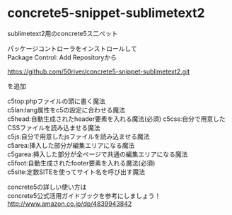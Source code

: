 concrete5-snippet-sublimetext2
==============================

sublimetext2用のconcrete5ス二ペット
  
パッケージコントローラをインストロールして  
Package Control: Add Repositoryから  
  
https://github.com/50river/concrete5-snippet-sublimetext2.git  
  
を追加  

c5top:phpファイルの頭に書く魔法  
c5lan:lang属性をc5の設定に合わせる魔法  
c5head:自動生成されたheader要素を入れる魔法(必須) 
c5css:自分で用意したCSSファイルを読み込ませる魔法  
c5js:自分で用意したjsファイルを読み込ませる魔法  
c5area:挿入した部分が編集エリアになる魔法  
c5garea:挿入した部分が全ページで共通の編集エリアになる魔法  
c5foot:自動生成されたfooter要素を入れる魔法(必須)  
c5site:定数SITEを使ってサイト名を呼び出す魔法  
  
concrete5の詳しい使い方は  
concrete5公式活用ガイドブックを参考にしましょう！  
http://www.amazon.co.jp/dp/4839943842  
